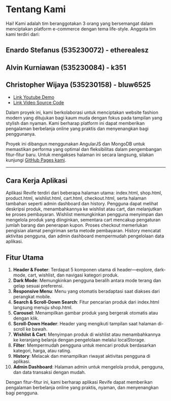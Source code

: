 # Tentang Kami

Hai! Kami adalah tim beranggotakan 3 orang yang bersemangat dalam menciptakan platform e-commerce dengan tema life-style. Anggota tim kami terdiri dari:

## Enardo Stefanus (535230072) - etherealesz  
## Alvin Kurniawan (535230084) - k351  
## Christopher Wijaya (535230158) - bluw6525  

- [Link Youtube Demo](https://www.youtube.com/watch?v=nEtIriYSrlU)  
- [Link Video Source Code](https://youtu.be/Z615WdRMCEs)  

Dalam proyek ini, kami berkolaborasi untuk menciptakan website fashion modern yang ditujukan bagi kaum muda dengan fokus pada tampilan yang stylish dan nyaman. Kami berharap platform ini dapat memberikan pengalaman berbelanja online yang praktis dan menyenangkan bagi penggunanya.

Proyek ini dibangun menggunakan AngularJS dan MongoDB untuk memastikan performa yang optimal dan fleksibilitas dalam pengembangan fitur-fitur baru. Untuk mengakses halaman ini secara langsung, silakan kunjungi [GitHub Pages kami](https://k351.github.io/utsFrontEnd_Kel5/).

---

## Cara Kerja Aplikasi

Aplikasi Revife terdiri dari beberapa halaman utama: index.html, shop.html, product.html, wishlist.html, cart.html, checkout.html, serta halaman tambahan seperti admin dashboard dan history. Pengguna dapat melihat deskripsi produk, menambahkannya ke wishlist atau cart, dan melanjutkan ke proses pembayaran. Wishlist memungkinkan pengguna menyimpan dan mengelola produk yang diinginkan, sementara cart mencakup pengaturan jumlah barang dan penerapan kupon. Proses checkout memerlukan pengisian alamat pengiriman serta metode pembayaran. History mencatat aktivitas pengguna, dan admin dashboard mempermudah pengelolaan data aplikasi.

## Fitur Utama

1. **Header & Footer**: Terdapat 5 komponen utama di header—explore, dark-mode, cart, wishlist, dan navigasi kategori produk.
2. **Dark Mode**: Memungkinkan pengguna beralih antara mode terang dan gelap sesuai preferensi.
3. **Responsive Menu**: Menu yang otomatis beradaptasi saat diakses dari perangkat mobile.
4. **Search & Scroll-Down Search**: Fitur pencarian produk dari index.html langsung menuju shop.html.
5. **Carousel**: Menampilkan gambar produk yang bergerak otomatis atau dengan klik.
6. **Scroll-Down Header**: Header yang mengikuti tampilan saat halaman di-scroll ke bawah.
7. **Wishlist & Cart**: Menyimpan produk di wishlist atau menambahkannya ke keranjang belanja dengan pengelolaan melalui localStorage.
8. **Filter**: Mempermudah pengguna untuk mencari produk berdasarkan kategori, harga, atau rating.
9. **History**: Melacak dan menampilkan riwayat aktivitas pengguna di aplikasi.
10. **Admin Dashboard**: Halaman admin untuk mengelola produk, pengguna, dan data transaksi dengan mudah.

Dengan fitur-fitur ini, kami berharap aplikasi Revife dapat memberikan pengalaman berbelanja online yang praktis, nyaman, dan menyenangkan bagi pengguna.

